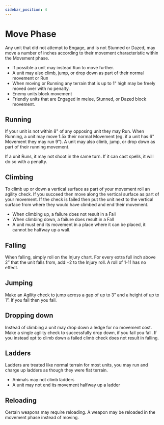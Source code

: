 ```yaml
---
sidebar_position: 4
---
```

# Move Phase

Any unit that did not attempt to Engage, and is not Stunned or Dazed, may move a number of inches according to their movement characteristic within the Movement phase.

- If possible a unit may instead Run to move further.
- A unit may also climb, jump, or drop down as part of their normal movement or Run
- When moving or Running any terrain that is up to 1" high may be freely moved over with no penalty.
- Enemy units block movement
- Friendly units that are Engaged in melee, Stunned, or Dazed block movement.

## Running
If your unit is not within 8" of any opposing unit they may Run. When Running, a unit may move 1.5x their normal Movement (eg. if a unit has 6" Movement they may run 9"). A unit may also climb, jump, or drop down as part of their running movement.

If a unit Runs, it may not shoot in the same turn. If it can cast spells, it will do so with a penalty.

<!--
JP 17-03-25: 8" is actually measured with vertical height too right? I think we should explain that in the speedheim overview section as a general principle
-->

## Climbing
To climb up or down a vertical surface as part of your movement roll an agility check. If you succeed then move along the vertical surface as part of your movement. If the check is failed then put the unit next to the vertical surface from where they would have climbed and end their movement.

- When climbing up, a failure does not result in a Fall
- When climbing down, a failure does result in a Fall
- A unit must end its movement in a place where it can be placed, it cannot be halfway up a wall.
<!--
JP 17-03-25: I noticed you changed that if you climb down and fail, it doesn't count as a fall. This isn't how it works in mordies (you do fall, but climbing down from a high place means you only make a single Agi check). I reverted it to Mordies rules for now, but can discuss it, in case it was an intentional change.
-->

## Falling
When falling, simply roll on the Injury chart. For every extra full inch above 2” that the unit falls from, add +2 to the Injury roll. A roll of 1-11 has no effect.

## Jumping
Make an Agility check to jump across a gap of up to 3” and a height of up to 1”. If you fail then you fall.

## Dropping down
Instead of climbing a unit may drop down a ledge for no movement cost. Make a single agility check to successfully drop down, if you fail you fall. If you instead opt to climb down a failed climb check does not result in falling.

<!--
JP 17-03-25: This is similarly different. It only requires one check in your rules vs multiple in mordies (1 for every 2 full inches). I am potentially okay to go this route, but I think injury needs to become even more severe. Alternatively, we can roll it into one rule but have a negative modifier to Agi rolls instead.

Am I losing my mind and maybe we have discussed this previously? I couldn't see it on the change log though.
-->

## Ladders
Ladders are treated like normal terrain for most units, you may run and charge up ladders as though they were flat terrain.
- Animals may not climb ladders
- A unit may not end its movement halfway up a ladder

## Reloading
Certain weapons may require reloading. A weapon may be reloaded in the movement phase instead of moving.

<!--
JP 17-03-25: Difficult terrain?

JP 23-03-25: For Climb Down, the only downside to failure is that you don't climb down and movement ends (no falling). Consistent with Climb Up.

For Jump Down, you make one Agi check. If you are 4" or higher, you roll with Disadvantage.

For being dazed or stunned next to a ledge, you just do a single Agi check as normal.
-->


